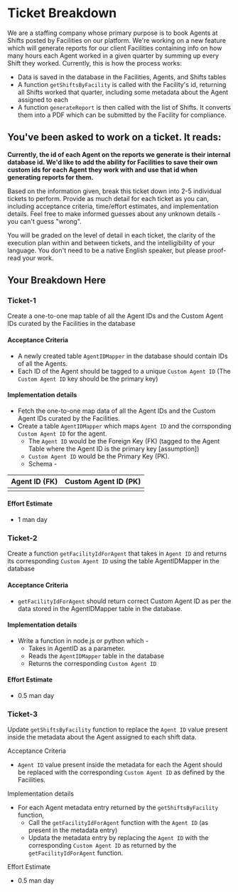 # Ticket Breakdown
We are a staffing company whose primary purpose is to book Agents at Shifts posted by Facilities on our platform. We're working on a new feature which will generate reports for our client Facilities containing info on how many hours each Agent worked in a given quarter by summing up every Shift they worked. Currently, this is how the process works:

- Data is saved in the database in the Facilities, Agents, and Shifts tables
- A function `getShiftsByFacility` is called with the Facility's id, returning all Shifts worked that quarter, including some metadata about the Agent assigned to each
- A function `generateReport` is then called with the list of Shifts. It converts them into a PDF which can be submitted by the Facility for compliance.

## You've been asked to work on a ticket. It reads:

**Currently, the id of each Agent on the reports we generate is their internal database id. We'd like to add the ability for Facilities to save their own custom ids for each Agent they work with and use that id when generating reports for them.**


Based on the information given, break this ticket down into 2-5 individual tickets to perform. Provide as much detail for each ticket as you can, including acceptance criteria, time/effort estimates, and implementation details. Feel free to make informed guesses about any unknown details - you can't guess "wrong".


You will be graded on the level of detail in each ticket, the clarity of the execution plan within and between tickets, and the intelligibility of your language. You don't need to be a native English speaker, but please proof-read your work.

## Your Breakdown Here

### Ticket-1
Create a one-to-one map table of all the Agent IDs and the Custom Agent IDs curated by the Facilities in the database

#### Acceptance Criteria
- A newly created table `AgentIDMapper` in the database should contain IDs of all the Agents. 
- Each ID of the Agent should be tagged to a unique `Custom Agent ID` (The `Custom Agent ID` key should be the primary key) 

#### Implementation details
- Fetch the one-to-one map data of all the Agent IDs and the Custom Agent IDs curated by the Facilities.
- Create a table `AgentIDMapper` which maps `Agent ID` and the corrsponding `Custom Agent ID` for the agent.
    - The `Agent ID` would be the Foreign Key (FK) (tagged to the Agent Table where the Agent ID is the primary key [assumption])
    - `Custom Agent ID` would be the Primary Key (PK).
    - Schema - 

| Agent ID (FK) | Custom Agent ID (PK) |
|---------------|----------------------|
|               |                      |



#### Effort Estimate
- 1 man day

### Ticket-2
Create a function `getFacilityIdForAgent` that takes in `Agent ID` and returns its corresponding `Custom Agent ID` using the table AgentIDMapper in the database

#### Acceptance Criteria
- `getFacilityIdForAgent` should return correct Custom Agent ID as per the data stored in the AgentIDMapper table in the database.

#### Implementation details
- Write a function in node.js or python which - 
    - Takes in AgentID as a parameter.
    - Reads the `AgentIDMapper` table in the database
    - Returns the corresponding `Custom Agent ID`

#### Effort Estimate
- 0.5 man day

### Ticket-3
Update `getShiftsByFacility` function to replace the `Agent ID` value present inside the metadata about the Agent assigned to each shift data.

Acceptance Criteria
- `Agent ID` value present inside the metadata for each the Agent should be replaced with the corresponding `Custom Agent ID` as defined by the Facilities.

Implementation details
- For each Agent metadata entry returned by the  `getShiftsByFacility` function, 
    - Call the `getFacilityIdForAgent` function with the `Agent ID` (as present in the metadata entry)
    - Updata the metadata entry by replacing the `Agent ID` with the corresponding `Custom Agent ID` as returned by the `getFacilityIdForAgent` function.


Effort Estimate
- 0.5 man day




